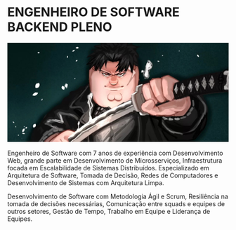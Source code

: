 # ENGENHEIRO DE SOFTWARE BACKEND PLENO

![Nerd](./kagurabachi_memes__3u0180.jpg)

<!--
**esalanguerra/esalanguerra** is a ✨ _special_ ✨ repository because its `README.md` (this file) appears on your GitHub profile.

Here are some ideas to get you started:

- 🔭 I’m currently working on ...
- 🌱 I’m currently learning ...
- 👯 I’m looking to collaborate on ...
- 🤔 I’m looking for help with ...
- 💬 Ask me about ...
- 📫 How to reach me: ...
- 😄 Pronouns: ...
- ⚡ Fun fact: ...
-->

Engenheiro de Software com 7 anos de experiência com Desenvolvimento Web, grande parte em Desenvolvimento de Microsserviços, Infraestrutura focada em Escalabilidade de Sistemas Distribuídos. Especializado em Arquitetura de Software, Tomada de Decisão, Redes de Computadores e Desenvolvimento de Sistemas com Arquitetura Limpa.

Desenvolvimento de Software com Metodologia Ágil e Scrum, Resiliência na tomada de decisões necessárias, Comunicação entre squads e equipes de outros setores, Gestão de Tempo, Trabalho em Equipe e Liderança de Equipes.


<!-- Grizzco: https://user-images.githubusercontent.com/22963968/190084456-0e077445-abae-4355-8061-5f0830a48d6e.png -->
<!-- Until that day: https://user-images.githubusercontent.com/22963968/159836902-a7553777-f1e2-49ed-90fc-9721322b3f44.png -->
<!-- The betrayer: https://user-images.githubusercontent.com/22963968/155458995-e4c24fff-d667-48cd-a1ce-1f66cd233a14.png -->
<!-- The world ender: https://user-images.githubusercontent.com/22963968/130322172-4e4996cd-eb3d-4013-9fc2-47e573413310.png -->
<!-- Farewell Miura: https://user-images.githubusercontent.com/22963968/119890439-1ff29f00-bf38-11eb-8515-d0a9c3c8a6b6.png -->
<!-- First steps with JavaScript: https://user-images.githubusercontent.com/22963968/114021347-e3c48b80-9870-11eb-8bc8-998bf39b4d0d.png -->
